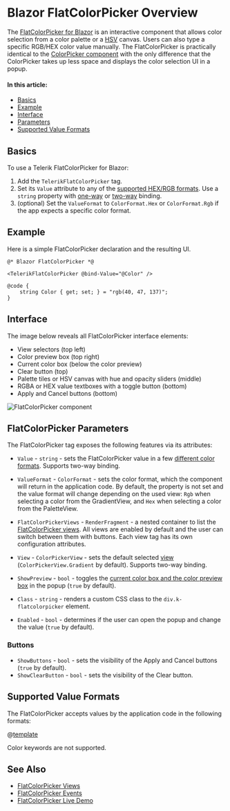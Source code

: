 
# Blazor FlatColorPicker Overview

The <a href = "https://www.telerik.com/blazor-ui/flatcolorpicker" target="_blank">FlatColorPicker for Blazor</a> is an interactive component that allows color selection from a color palette or a [HSV](https://en.wikipedia.org/wiki/HSL_and_HSV) canvas. Users can also type a specific RGB/HEX color value manually. The FlatColorPicker is practically identical to the [ColorPicker component](slug:colorpicker-overview) with the only difference that the ColorPicker takes up less space and displays the color selection UI in a popup.

#### In this article:
* [Basics](#basics)
* [Example](#example)
* [Interface](#interface)
* [Parameters](#flatcolorpicker-parameters)
* [Supported Value Formats](#supported-value-formats)

## Basics

To use a Telerik FlatColorPicker for Blazor:

1. Add the `TelerikFlatColorPicker` tag.
1. Set its `Value` attribute to any of the [supported HEX/RGB formats](#supported-value-formats). Use a `string` property with [one-way](slug:flatcolorpicker-events#valuechanged) or [two-way](#example) binding.
1. (optional) Set the `ValueFormat` to `ColorFormat.Hex` or `ColorFormat.Rgb` if the app expects a specific color format.

## Example

Here is a simple FlatColorPicker declaration and the resulting UI.

````RAZOR
@* Blazor FlatColorPicker *@

<TelerikFlatColorPicker @bind-Value="@Color" />

@code {
    string Color { get; set; } = "rgb(40, 47, 137)";
}
````

## Interface

The image below reveals all FlatColorPicker interface elements:

* View selectors (top left)
* Color preview box (top right)
* Current color box (below the color preview)
* Clear button (top)
* Palette tiles or HSV canvas with hue and opacity sliders (middle)
* RGBA or HEX value textboxes with a toggle button (bottom)
* Apply and Cancel buttons (bottom)

![FlatColorPicker component](images/flatcolorpicker-overview.png)

## FlatColorPicker Parameters

The FlatColorPicker tag exposes the following features via its attributes:

* `Value` - `string` - sets the FlatColorPicker value in a few [different color formats](#supported-value-formats). Supports two-way binding.
* `ValueFormat` - `ColorFormat` - sets the color format, which the component will return in the application code. By default, the property is not set and the value format will change depending on the used view: `Rgb` when selecting a color from the GradientView, and `Hex` when selecting a color from the PaletteView.
* `FlatColorPickerViews` - `RenderFragment` - a nested container to list the [FlatColorPicker views](slug:flatcolorpicker-views). All views are enabled by default and the user can switch between them with buttons. Each view tag has its own configuration attributes.
* `View` - `ColorPickerView` - sets the default selected [view](slug:flatcolorpicker-views) (`ColorPickerView.Gradient` by default). Supports two-way binding.
* `ShowPreview` - `bool` - toggles the [current color box and the color preview box](#interface) in the popup (`true` by default).

* `Class` - `string` - renders a custom CSS class to the `div.k-flatcolorpicker` element.
* `Enabled` - `bool` - determines if the user can open the popup and change the value (`true` by default).

### Buttons

* `ShowButtons` - `bool` - sets the visibility of the Apply and Cancel buttons (`true` by default).
* `ShowClearButton` - `bool` - sets the visibility of the Clear button.

## Supported Value Formats

The FlatColorPicker accepts values by the application code in the following formats:

@[template](/_contentTemplates/common/coloreditors.md#value-formats)

Color keywords are not supported.

## See Also

* [FlatColorPicker Views](slug:flatcolorpicker-views)
* [FlatColorPicker Events](slug:flatcolorpicker-events)
* [FlatColorPicker Live Demo](https://demos.telerik.com/blazor-ui/flatcolorpicker/overview)
